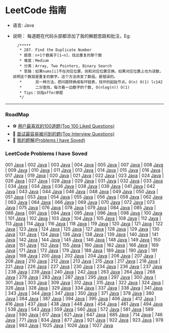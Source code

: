 LeetCode 指南
===

- 语言: Java
- 说明： 每道题在代码头部都添加了我的解题思路和批注，Eg:


        /*****
         * 287. Find the Duplicate Number
         * 题意：n+1个数属于[1~n]，找出重复的那个数
         * 难度：Medium
         * 分类：Array, Two Pointers, Binary Search
         * 思路：如果nums[i]不在对应位置，则和对应位置交换。如果对应位置上也为该数，说明这个数就是重复的数字。这个方法改变了数组。是错误的。
         *      另一种方法，把问题转换成有环链表，找环的起始节点。O(n) O(1) lc142
         *      二分查找，每次看一边数字的个数, O(nlog(n)) O(1)
         * Tips：剑指offer原题
         */

---

### RoadMap
- :soccer: [用户最喜欢的100道题(Top 100 Liked Questions)](./Top100.md)
- :basketball: [面试最容易被问到的题(Top Interview Questions)](./TopInterview.md)
- :hamburger: [我的题解(Problems I have Soved)](#LeetCode-Problems-I-have-Soved)

### LeetCode Problems I have Soved

001 [Java](./code/lc1.java)
| 002 [Java](./code/lc2.java)
| 003 [Java](./code/lc3.java)
| 004 [Java](./code/lc4.java)
| 005 [Java](./code/lc5.java)
| 007 [Java](./code/lc7.java)
| 008 [Java](./code/lc8.java)
| 009 [Java](./code/lc9.java)
| 010 [Java](./code/lc10.java)
| 011 [Java](./code/lc11.java)
| 013 [Java](./code/lc13.java)
| 014 [Java](./code/lc14.java)
| 015 [Java](./code/lc15.java)
| 016 [Java](./code/lc16.java)
| 017 [Java](./code/lc17.java)
| 019 [Java](./code/lc19.java)
| 020 [Java](./code/lc20.java)
| 021 [Java](./code/lc21.java)
| 022 [Java](./code/lc22.java)
| 023 [Java](./code/lc23.java)
| 024 [Java](./code/lc24.java)
| 026 [Java](./code/lc26.java)
| 027 [Java](./code/lc27.java)
| 028 [Java](./code/lc28.java)
| 029 [Java](./code/lc29.java)
| 031 [Java](./code/lc31.java)
| 032 [Java](./code/lc32.java)
| 033 [Java](./code/lc33.java)
| 034 [Java](./code/lc34.java)
| 034 [Java](./code/lc35.java)
| 036 [Java](./code/lc36.java)
| 038 [Java](./code/lc38.java)
| 039 [Java](./code/lc39.java)
| 041 [Java](./code/lc41.java)
| 042 [Java](./code/lc42.java)
| 043 [Java](./code/lc43.java)
| 044 [Java](./code/lc44.java)
| 046 [Java](./code/lc46.java)
| 048 [Java](./code/lc48.java)
| 049 [Java](./code/lc49.java)
| 050 [Java](./code/lc50.java)
| 051 [Java](./code/lc51.java)
| 053 [Java](./code/lc53.java)
| 054 [Java](./code/lc54.java)
| 055 [Java](./code/lc55.java)
| 056 [Java](./code/lc56.java)
| 058 [Java](./code/lc58.java)
| 062 [Java](./code/lc62.java)
| 063 [Java](./code/lc63.java)
| 064 [Java](./code/lc64.java)
| 066 [Java](./code/lc66.java)
| 069 [Java](./code/lc69.java)
| 070 [Java](./code/lc70.java)
| 072 [Java](./code/lc72.java)
| 073 [Java](./code/lc73.java)
| 075 [Java](./code/lc75.java)
| 076 [Java](./code/lc76.java)
| 078 [Java](./code/lc78.java)
| 079 [Java](./code/lc79.java)
| 084 [Java](./code/lc84.java)
| 085 [Java](./code/lc85.java)
| 088 [Java](./code/lc88.java)
| 091 [Java](./code/lc91.java)
| 094 [Java](./code/lc94.java)
| 095 [Java](./code/lc95.java)
| 096 [Java](./code/lc96.java)
| 098 [Java](./code/lc98.java)
| 100 [Java](./code/lc100.java)
| 101 [Java](./code/lc101.java)
| 102 [Java](./code/lc102.java)
| 103 [Java](./code/lc103.java)
| 104 [Java](./code/lc104.java)
| 105 [Java](./code/lc105.java)
| 108 [Java](./code/lc108.java)
| 112 [Java](./code/lc112.java)
| 113 [Java](./code/lc113.java)
| 114 [Java](./code/lc114.java)
| 116 [Java](./code/lc116.java)
| 118 [Java](./code/lc118.java)
| 119 [Java](./code/lc119.java)
| 120 [Java](./code/lc120.java)
| 121 [Java](./code/lc121.java)
| 122 [Java](./code/lc122.java)
| 123 [Java](./code/lc123.java)
| 124 [Java](./code/lc124.java)
| 125 [Java](./code/lc125.java)
| 127 [Java](./code/lc127.java)
| 128 [Java](./code/lc128.java)
| 129 [Java](./code/lc129.java)
| 130 [Java](./code/lc130.java)
| 131 [Java](./code/lc131.java)
| 134 [Java](./code/lc134.java)
| 136 [Java](./code/lc136.java)
| 138 [Java](./code/lc138.java)
| 139 [Java](./code/lc139.java)
| 140 [Java](./code/lc140.java)
| 141 [Java](./code/lc141.java)
| 142 [Java](./code/lc142.java)
| 144 [Java](./code/lc144.java)
| 145 [Java](./code/lc145.java)
| 146 [Java](./code/lc146.java)
| 148 [Java](./code/lc148.java)
| 149 [Java](./code/lc149.java)
| 150 [Java](./code/lc150.java)
| 151 [Java](./code/lc151.java)
| 152 [Java](./code/lc152.java)
| 155 [Java](./code/lc155.java)
| 160 [Java](./code/lc160.java)
| 162 [Java](./code/lc162.java)
| 166 [Java](./code/lc166.java)
| 169 [Java](./code/lc169.java)
| 171 [Java](./code/lc171.java)
| 172 [Java](./code/lc172.java)
| 179 [Java](./code/lc179.java)
| 188 [Java](./code/lc188.java)
| 189 [Java](./code/lc189.java)
| 190 [Java](./code/lc190.java)
| 191 [Java](./code/lc191.java)
| 198 [Java](./code/lc198.java)
| 200 [Java](./code/lc200.java)
| 202 [Java](./code/lc202.java)
| 204 [Java](./code/lc204.java)
| 206 [Java](./code/lc206.java)
| 207 [Java](./code/lc207.java)
| 208 [Java](./code/lc208.java)
| 210 [Java](./code/lc210.java)
| 212 [Java](./code/lc212.java)
| 213 [Java](./code/lc213.java)
| 215 [Java](./code/lc215.java)
| 217 [Java](./code/lc217.java)
| 218 [Java](./code/lc215.java)
| 221 [Java](./code/lc221.java)
| 226 [Java](./code/lc226.java)
| 227 [Java](./code/lc227.java)
| 230 [Java](./code/lc230.java)
| 234 [Java](./code/lc234.java)
| 236 [Java](./code/lc236.java)
| 237 [Java](./code/lc237.java)
| 238 [Java](./code/lc238.java)
| 239 [Java](./code/lc239.java)
| 240 [Java](./code/lc240.java)
| 242 [Java](./code/lc242.java)
| 263 [Java](./code/lc263.java)
| 264 [Java](./code/lc264.java)
| 268 [Java](./code/lc268.java)
| 279 [Java](./code/lc279.java)
| 283 [Java](./code/lc283.java)
| 287 [Java](./code/lc287.java)
| 295 [Java](./code/lc295.java)
| 297 [Java](./code/lc297.java)
| 300 [Java](./code/lc300.java)
| 301 [Java](./code/lc301.java)
| 303 [Java](./code/lc303.java)
| 309 [Java](./code/lc309.java)
| 312 [Java](./code/lc312.java)
| 315 [Java](./code/lc315.java)
| 322 [Java](./code/lc322.java)
| 324 [Java](./code/lc324.java)
| 326 [Java](./code/lc326.java)
| 328 [Java](./code/lc328.java)
| 329 [Java](./code/lc329.java)
| 334 [Java](./code/lc334.java)
| 337 [Java](./code/lc337.java)
| 338 [Java](./code/lc338.java)
| 341 [Java](./code/lc341.java)
| 343 [Java](./code/lc343.java)
| 344 [Java](./code/lc344.java)
| 347 [Java](./code/lc347.java)
| 350 [Java](./code/lc350.java)
| 371 [Java](./code/lc371.java)
| 378 [Java](./code/lc378.java)
| 380 [Java](./code/lc380.java)
| 384 [Java](./code/lc384.java)
| 387 [Java](./code/lc387.java)
| 394 [Java](./code/lc394.java)
| 395 [Java](./code/lc395.java)
| 406 [Java](./code/lc406.java)
| 412 [Java](./code/lc412.java)
| 416 [Java](./code/lc416.java)
| 437 [Java](./code/lc437.java)
| 438 [Java](./code/lc438.java)
| 448 [Java](./code/lc448.java)
| 454 [Java](./code/lc454.java)
| 461 [Java](./code/lc461.java)
| 494 [Java](./code/lc494.java)
| 538 [Java](./code/lc538.java)
| 543 [Java](./code/lc543.java)
| 559 [Java](./code/lc559.java)
| 560 [Java](./code/lc543.java)
| 572 [Java](./code/lc572.java)
| 581 [Java](./code/lc581.java)
| 589 [Java](./code/lc589.java)
| 590 [Java](./code/lc590.java)
| 617 [Java](./code/lc617.java)
| 621 [Java](./code/lc621.java)
| 647 [Java](./code/lc647.java)
| 685 [Java](./code/lc685.java)
| 714 [Java](./code/lc714.java)
| 746 [Java](./code/lc746.java)
| 771 [Java](./code/lc771.java)
| 834 [Java](./code/lc834.java)
| 877 [Java](./code/lc877.java)
| 921 [Java](./code/lc921.java)
| 922 [Java](./code/lc922.java)
| 923 [Java](./code/lc923.java)
| 978 [Java](./code/lc978.java)
| 983 [Java](./code/lc983.java)
| 1025 [Java](./code/lc1025.java)
| 1026 [Java](./code/lc1026.java)
| 1027 [Java](./code/lc1027.java)
